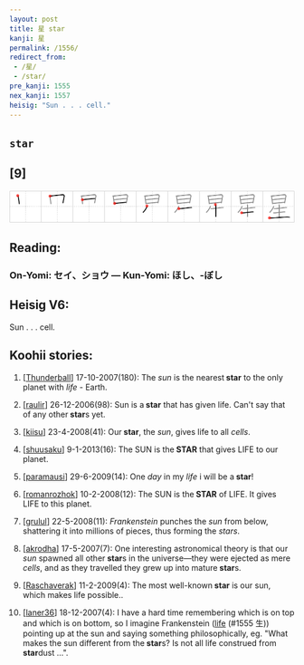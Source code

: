 ```yaml
---
layout: post
title: 星 star
kanji: 星
permalink: /1556/
redirect_from:
 - /星/
 - /star/
pre_kanji: 1555
nex_kanji: 1557
heisig: "Sun . . . cell."
---
```


## `star`

## [9]

<div class="stroke"><img src="../images/E6989F.png" /></div>

## Reading:

### On-Yomi: セイ、ショウ &mdash; Kun-Yomi: ほし、-ぼし

## Heisig V6:

Sun . . . cell.

## Koohii stories:

1) [<a href="http://kanji.koohii.com/profile/Thunderball">Thunderball</a>] 17-10-2007(180): The <em>sun</em> is the nearest<strong> star</strong> to the only planet with <em>life</em> - Earth.

2) [<a href="http://kanji.koohii.com/profile/raulir">raulir</a>] 26-12-2006(98): Sun is a<strong> star</strong> that has given life. Can&#039;t say that of any other<strong> star</strong>s yet.

3) [<a href="http://kanji.koohii.com/profile/kiisu">kiisu</a>] 23-4-2008(41): Our<strong> star</strong>, the <em>sun</em>, gives life to all <em>cells</em>.

4) [<a href="http://kanji.koohii.com/profile/shuusaku">shuusaku</a>] 9-1-2013(16): The SUN is the<strong> STAR</strong> that gives LIFE to our planet.

5) [<a href="http://kanji.koohii.com/profile/paramausi">paramausi</a>] 29-6-2009(14): One <em>day</em> in my <em>life</em> i will be a<strong> star</strong>!

6) [<a href="http://kanji.koohii.com/profile/romanrozhok">romanrozhok</a>] 10-2-2008(12): The SUN is the<strong> STAR</strong> of LIFE. It gives LIFE to this planet.

7) [<a href="http://kanji.koohii.com/profile/grulul">grulul</a>] 22-5-2008(11): <em>Frankenstein</em> punches the <em>sun</em> from below, shattering it into millions of pieces, thus forming the <em>stars</em>.

8) [<a href="http://kanji.koohii.com/profile/akrodha">akrodha</a>] 17-5-2007(7): One interesting astronomical theory is that our <em>sun</em> spawned all other<strong> star</strong>s in the universe—they were ejected as mere <em>cells</em>, and as they travelled they grew up into mature<strong> star</strong>s.

9) [<a href="http://kanji.koohii.com/profile/Raschaverak">Raschaverak</a>] 11-2-2009(4): The most well-known<strong> star</strong> is our sun, which makes life possible..

10) [<a href="http://kanji.koohii.com/profile/laner36">laner36</a>] 18-12-2007(4): I have a hard time remembering which is on top and which is on bottom, so I imagine Frankenstein (<a href="../1555">life</a> (#1555 生)) pointing up at the sun and saying something philosophically, eg. &quot;What makes the sun different from the<strong> star</strong>s? Is not all life construed from<strong> star</strong>dust ...&quot;.
